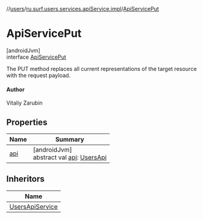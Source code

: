 //[users](../../../index.md)/[ru.surf.users.services.apiService.impl](../index.md)/[ApiServicePut](index.md)

# ApiServicePut

[androidJvm]\
interface [ApiServicePut](index.md)

The PUT method replaces all current representations of the target resource with the request payload.

#### Author

Vitaliy Zarubin

## Properties

| Name | Summary |
|---|---|
| [api](api.md) | [androidJvm]<br>abstract val [api](api.md): [UsersApi](../../ru.surf.users.services.api/-users-api/index.md) |

## Inheritors

| Name |
|---|
| [UsersApiService](../../ru.surf.users.services.apiService/-users-api-service/index.md) |
